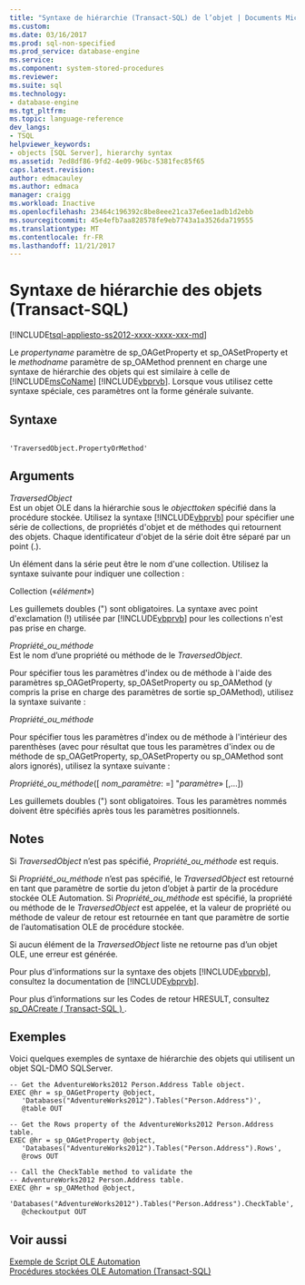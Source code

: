 ```yaml
---
title: "Syntaxe de hiérarchie (Transact-SQL) de l’objet | Documents Microsoft"
ms.custom: 
ms.date: 03/16/2017
ms.prod: sql-non-specified
ms.prod_service: database-engine
ms.service: 
ms.component: system-stored-procedures
ms.reviewer: 
ms.suite: sql
ms.technology:
- database-engine
ms.tgt_pltfrm: 
ms.topic: language-reference
dev_langs:
- TSQL
helpviewer_keywords:
- objects [SQL Server], hierarchy syntax
ms.assetid: 7ed8df86-9fd2-4e09-96bc-5381fec85f65
caps.latest.revision: 
author: edmacauley
ms.author: edmaca
manager: craigg
ms.workload: Inactive
ms.openlocfilehash: 23464c196392c8be8eee21ca37e6ee1adb1d2ebb
ms.sourcegitcommit: 45e4efb7aa828578fe9eb7743a1a3526da719555
ms.translationtype: MT
ms.contentlocale: fr-FR
ms.lasthandoff: 11/21/2017
---
```

# <a name="object-hierarchy-syntax-transact-sql"></a>Syntaxe de hiérarchie des objets (Transact-SQL)
[!INCLUDE[tsql-appliesto-ss2012-xxxx-xxxx-xxx-md](../../includes/tsql-appliesto-ss2012-xxxx-xxxx-xxx-md.md)]

  Le *propertyname* paramètre de sp_OAGetProperty et sp_OASetProperty et le *methodname* paramètre de sp_OAMethod prennent en charge une syntaxe de hiérarchie des objets qui est similaire à celle de [!INCLUDE[msCoName](../../includes/msconame-md.md)] [!INCLUDE[vbprvb](../../includes/vbprvb-md.md)]. Lorsque vous utilisez cette syntaxe spéciale, ces paramètres ont la forme générale suivante.  
  
## <a name="syntax"></a>Syntaxe  
  
```  
  
'TraversedObject.PropertyOrMethod'  
```  
  
## <a name="arguments"></a>Arguments  
 *TraversedObject*  
 Est un objet OLE dans la hiérarchie sous le *objecttoken* spécifié dans la procédure stockée. Utilisez la syntaxe [!INCLUDE[vbprvb](../../includes/vbprvb-md.md)] pour spécifier une série de collections, de propriétés d'objet et de méthodes qui retournent des objets. Chaque identificateur d'objet de la série doit être séparé par un point (.).  
  
 Un élément dans la série peut être le nom d'une collection. Utilisez la syntaxe suivante pour indiquer une collection :  
  
 Collection («*élément*»)  
  
 Les guillemets doubles (") sont obligatoires. La syntaxe avec point d'exclamation (!) utilisée par [!INCLUDE[vbprvb](../../includes/vbprvb-md.md)] pour les collections n'est pas prise en charge.  
  
 *Propriété_ou_méthode*  
 Est le nom d’une propriété ou méthode de le *TraversedObject*.  
  
 Pour spécifier tous les paramètres d'index ou de méthode à l'aide des paramètres sp_OAGetProperty, sp_OASetProperty ou sp_OAMethod (y compris la prise en charge des paramètres de sortie sp_OAMethod), utilisez la syntaxe suivante :  
  
 *Propriété_ou_méthode*  
  
 Pour spécifier tous les paramètres d'index ou de méthode à l'intérieur des parenthèses (avec pour résultat que tous les paramètres d'index ou de méthode de sp_OAGetProperty, sp_OASetProperty ou sp_OAMethod sont alors ignorés), utilisez la syntaxe suivante :  
  
 *Propriété_ou_méthode*([ *nom_paramètre*: =] "*paramètre*» [,...])  
  
 Les guillemets doubles (") sont obligatoires. Tous les paramètres nommés doivent être spécifiés après tous les paramètres positionnels.  
  
## <a name="remarks"></a>Notes  
 Si *TraversedObject* n’est pas spécifié, *Propriété_ou_méthode* est requis.  
  
 Si *Propriété_ou_méthode* n’est pas spécifié, le *TraversedObject* est retourné en tant que paramètre de sortie du jeton d’objet à partir de la procédure stockée OLE Automation. Si *Propriété_ou_méthode* est spécifié, la propriété ou méthode de le *TraversedObject* est appelée, et la valeur de propriété ou méthode de valeur de retour est retournée en tant que paramètre de sortie de l’automatisation OLE de procédure stockée.  
  
 Si aucun élément de la *TraversedObject* liste ne retourne pas d’un objet OLE, une erreur est générée.  
  
 Pour plus d'informations sur la syntaxe des objets [!INCLUDE[vbprvb](../../includes/vbprvb-md.md)], consultez la documentation de [!INCLUDE[vbprvb](../../includes/vbprvb-md.md)].  
  
 Pour plus d’informations sur les Codes de retour HRESULT, consultez [sp_OACreate &#40; Transact-SQL &#41; ](../../relational-databases/system-stored-procedures/sp-oacreate-transact-sql.md).  
  
## <a name="examples"></a>Exemples  
 Voici quelques exemples de syntaxe de hiérarchie des objets qui utilisent un objet SQL-DMO SQLServer.  
  
```  
-- Get the AdventureWorks2012 Person.Address Table object.  
EXEC @hr = sp_OAGetProperty @object,  
   'Databases("AdventureWorks2012").Tables("Person.Address")',  
   @table OUT  
  
-- Get the Rows property of the AdventureWorks2012 Person.Address table.  
EXEC @hr = sp_OAGetProperty @object,  
   'Databases("AdventureWorks2012").Tables("Person.Address").Rows',  
   @rows OUT  
  
-- Call the CheckTable method to validate the   
-- AdventureWorks2012 Person.Address table.  
EXEC @hr = sp_OAMethod @object,  
   'Databases("AdventureWorks2012").Tables("Person.Address").CheckTable',  
   @checkoutput OUT  
```  
  
## <a name="see-also"></a>Voir aussi  
 [Exemple de Script OLE Automation](../../relational-databases/stored-procedures/ole-automation-sample-script.md)   
 [Procédures stockées OLE Automation &#40;Transact-SQL&#41;](../../relational-databases/system-stored-procedures/ole-automation-stored-procedures-transact-sql.md)  
  
  
